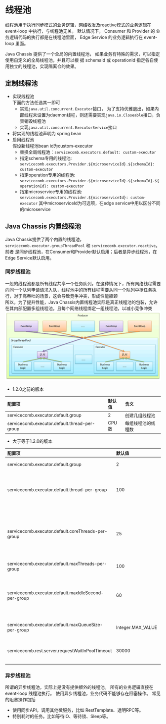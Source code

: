 # 线程池

线程池用于执行同步模式的业务逻辑，网络收发及reactive模式的业务逻辑在 event-loop 中执行，与线程池无关。 默认情况下，  Consumer 和 Provider 的
业务逻辑代码的执行都是在线程池里面， Edge Service 的业务逻辑执行在 event-loop 里面。 

Java Chassis 提供了一个全局的内置线程池， 如果业务有特殊的需求，可以指定使用自定义的全局线程池，并且可以根
据 schemaId 或 operationId 指定各自使用独立的线程池，实现隔离仓的效果。   

## 定制线程池

* 实现线程池  
    下面的方法任选其一即可
    * 实现`java.util.concurrent.Executor`接口， 为了支持优雅退出，如果内部线程未设置为daemon线程，则还需要实现`java.io.Closeable`接口，负责销毁线程池
    * 实现`java.util.concurrent.ExecutorService`接口
* 将实现的线程池声明为 spring bean
* 启用线程池  
  假设新线程池bean id为custom-executor
  * 替换全局线程池：`servicecomb.executors.default: custom-executor`
  * 指定schema专用的线程池: `servicecomb.executors.Provider.${microserviceId}.${schemaId}: custom-executor`
  * 指定operation专用的线程池: `servicecomb.executors.Provider.${microserviceId}.${schemaId}.${operationId}: custom-executor`
  * 指定microservice专用的线程池: `servicecomb.executors.Provider.${microserviceId}: custom-executor`
    其中microserviceId为可选项，在edge service中用以区分不同的microservice
 
## Java Chassis 内置线程池

Java Chassis提供了两个内置的线程池，`servicecomb.executor.groupThreadPool` 和 `servicecomb.executor.reactive`。 前者
是同步线程池，在Consumer和Provider默认启用；后者是异步线程池，在Edge Service默认启用。 

### 同步线程池

一般的线程池都是所有线程共享一个任务队列，在这种情况下，所有网络线程需要向同一个队列申请请求入队，线程池中的所有线程需要从同一个队列中抢任务执行，对于高吞吐的场景，这会导致竞争冲突，形成性能瓶颈  
所以，为了提升性能，Java Chassis内置线程池实际是真正线程池的包装，允许在其内部配置多组线程池，且每个网络线程绑定一组线程池，以减小竞争冲突  
![](../assets/producer-default-executor.png)

* 1.2.0之前的版本

| 配置项                                           | 默认值       | 含义                   |
| :----------------------------------------------- | :----------- | :--------------------- |
| servicecomb.executor.default.group               | 2            | 创建几组线程池         |
| servicecomb.executor.default.thread-per-group    | CPU数        | 每组线程池的线程数     |


* 大于等于1.2.0的版本

| 配置项                                              | 默认值            | 含义                                                                      |
| :-------------------------------------------------- | :---------------- | :------------------------------------------------------------------------ |
| servicecomb.executor.default.group                  | 2                 | 创建几组线程池                                                            |
| servicecomb.executor.default.thread-per-group       | 100               | 每组线程池的最大线程数<br>Deprecated，新名字：maxThreads-per-group        |
| servicecomb.executor.default.coreThreads-per-group  | 25                | 每组线程池的最小线程数<br>线程不会预创建，而是已经创建后，只有大于这个值的线程，才会因idle而销毁 |
| servicecomb.executor.default.maxThreads-per-group   | 100               | 每组线程池的最大线程数                                                    |
| servicecomb.executor.default.maxIdleSecond-per-group| 60                | 每组线程池中超过coreThreads-per-group的线程，如果idle超时，则会销毁该线程 |
| servicecomb.executor.default.maxQueueSize-per-group | Integer.MAX_VALUE | 每组线程池中任务队列的最大长度                                            |
| servicecomb.rest.server.requestWaitInPoolTimeout    | 30000             |在同步线程中排队等待执行的超时时间，单位为毫秒         |

### 异步线程池

所谓的异步线程池，实际上是没有提供额外的线程池。 所有的业务逻辑直接在 event-loop 线程池执行。 使用异步线程池，业务代码不能够存在阻塞操作。
常见的阻塞操作包括

* 使用同步API，调用其他微服务，比如 RestTemplate、透明RPC等。
* 特别耗时的任务。比如等待IO、等待锁、Sleep等。

